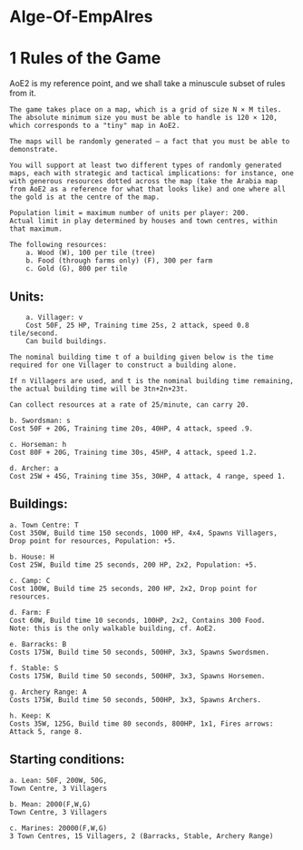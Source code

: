 # AIge-Of-EmpAIres

# 1 Rules of the Game

AoE2 is my reference point, and we shall take a minuscule subset of rules from it.

    The game takes place on a map, which is a grid of size N × M tiles. The absolute minimum size you must be able to handle is 120 × 120, which corresponds to a "tiny" map in AoE2.

    The maps will be randomly generated — a fact that you must be able to demonstrate.

    You will support at least two different types of randomly generated maps, each with strategic and tactical implications: for instance, one with generous resources dotted across the map (take the Arabia map from AoE2 as a reference for what that looks like) and one where all the gold is at the centre of the map.

    Population limit = maximum number of units per player: 200.
    Actual limit in play determined by houses and town centres, within that maximum.

    The following resources:
        a. Wood (W), 100 per tile (tree)
        b. Food (through farms only) (F), 300 per farm
        c. Gold (G), 800 per tile

## Units:
        a. Villager: v
        Cost 50F, 25 HP, Training time 25s, 2 attack, speed 0.8 tile/second.
        Can build buildings.

    The nominal building time t of a building given below is the time required for one Villager to construct a building alone.

    If n Villagers are used, and t is the nominal building time remaining, the actual building time will be 3tn+2n+23t​.

    Can collect resources at a rate of 25/minute, can carry 20.

    b. Swordsman: s
    Cost 50F + 20G, Training time 20s, 40HP, 4 attack, speed .9.

    c. Horseman: h
    Cost 80F + 20G, Training time 30s, 45HP, 4 attack, speed 1.2.

    d. Archer: a
    Cost 25W + 45G, Training time 35s, 30HP, 4 attack, 4 range, speed 1.

## Buildings:

    a. Town Centre: T
    Cost 350W, Build time 150 seconds, 1000 HP, 4x4, Spawns Villagers, Drop point for resources, Population: +5.

    b. House: H
    Cost 25W, Build time 25 seconds, 200 HP, 2x2, Population: +5.

    c. Camp: C
    Cost 100W, Build time 25 seconds, 200 HP, 2x2, Drop point for resources.

    d. Farm: F
    Cost 60W, Build time 10 seconds, 100HP, 2x2, Contains 300 Food.
    Note: this is the only walkable building, cf. AoE2.

    e. Barracks: B
    Costs 175W, Build time 50 seconds, 500HP, 3x3, Spawns Swordsmen.

    f. Stable: S
    Costs 175W, Build time 50 seconds, 500HP, 3x3, Spawns Horsemen.

    g. Archery Range: A
    Costs 175W, Build time 50 seconds, 500HP, 3x3, Spawns Archers.

    h. Keep: K
    Costs 35W, 125G, Build time 80 seconds, 800HP, 1x1, Fires arrows: Attack 5, range 8.

## Starting conditions:

    a. Lean: 50F, 200W, 50G,
    Town Centre, 3 Villagers

    b. Mean: 2000(F,W,G)
    Town Centre, 3 Villagers

    c. Marines: 20000(F,W,G)
    3 Town Centres, 15 Villagers, 2 (Barracks, Stable, Archery Range)